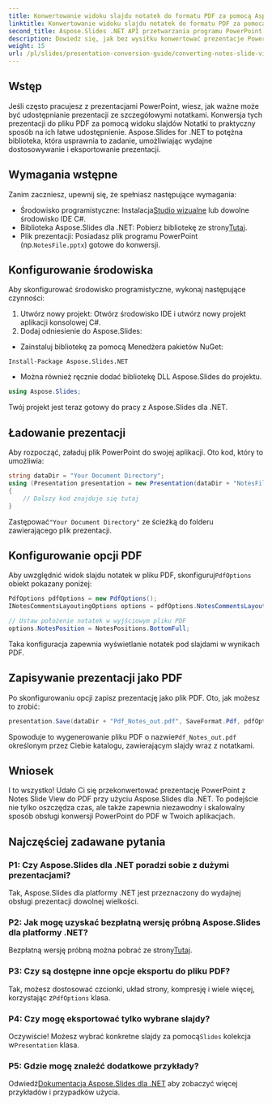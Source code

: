 ```yaml
---
title: Konwertowanie widoku slajdu notatek do formatu PDF za pomocą Aspose.Slides dla platformy .NET
linktitle: Konwertowanie widoku slajdu notatek do formatu PDF za pomocą Aspose.Slides dla platformy .NET
second_title: Aspose.Slides .NET API przetwarzania programu PowerPoint
description: Dowiedz się, jak bez wysiłku konwertować prezentacje PowerPoint z Notes Slide View do formatu PDF przy użyciu Aspose.Slides dla .NET. Ten przewodnik zawiera szczegółowe instrukcje.
weight: 15
url: /pl/slides/presentation-conversion-guide/converting-notes-slide-view-to-pdf/
---
```

## Wstęp

Jeśli często pracujesz z prezentacjami PowerPoint, wiesz, jak ważne może być udostępnianie prezentacji ze szczegółowymi notatkami. Konwersja tych prezentacji do pliku PDF za pomocą widoku slajdów Notatki to praktyczny sposób na ich łatwe udostępnienie. Aspose.Slides for .NET to potężna biblioteka, która usprawnia to zadanie, umożliwiając wydajne dostosowywanie i eksportowanie prezentacji.

## Wymagania wstępne

Zanim zaczniesz, upewnij się, że spełniasz następujące wymagania:

-  Środowisko programistyczne: Instalacja[Studio wizualne](https://visualstudio.microsoft.com/) lub dowolne środowisko IDE C#.
-  Biblioteka Aspose.Slides dla .NET: Pobierz bibliotekę ze strony[Tutaj](https://releases.aspose.com/slides/net/).
-  Plik prezentacji: Posiadasz plik programu PowerPoint (np.`NotesFile.pptx`) gotowe do konwersji.

## Konfigurowanie środowiska

Aby skonfigurować środowisko programistyczne, wykonaj następujące czynności:

1. Utwórz nowy projekt: Otwórz środowisko IDE i utwórz nowy projekt aplikacji konsolowej C#.
2. Dodaj odniesienie do Aspose.Slides: 
- Zainstaluj bibliotekę za pomocą Menedżera pakietów NuGet:
 ```
 Install-Package Aspose.Slides.NET
 ```
- Można również ręcznie dodać bibliotekę DLL Aspose.Slides do projektu.

```csharp
using Aspose.Slides;
```
Twój projekt jest teraz gotowy do pracy z Aspose.Slides dla .NET.

## Ładowanie prezentacji

Aby rozpocząć, załaduj plik PowerPoint do swojej aplikacji. Oto kod, który to umożliwia:

```csharp
string dataDir = "Your Document Directory";
using (Presentation presentation = new Presentation(dataDir + "NotesFile.pptx"))
{
	// Dalszy kod znajduje się tutaj
}

```

 Zastępować`"Your Document Directory"` ze ścieżką do folderu zawierającego plik prezentacji.

## Konfigurowanie opcji PDF

 Aby uwzględnić widok slajdu notatek w pliku PDF, skonfiguruj`PdfOptions` obiekt pokazany poniżej:

```csharp
PdfOptions pdfOptions = new PdfOptions();
INotesCommentsLayoutingOptions options = pdfOptions.NotesCommentsLayouting;

// Ustaw położenie notatek w wyjściowym pliku PDF
options.NotesPosition = NotesPositions.BottomFull;
```

Taka konfiguracja zapewnia wyświetlanie notatek pod slajdami w wynikach PDF.

## Zapisywanie prezentacji jako PDF

Po skonfigurowaniu opcji zapisz prezentację jako plik PDF. Oto, jak możesz to zrobić:

```csharp
presentation.Save(dataDir + "Pdf_Notes_out.pdf", SaveFormat.Pdf, pdfOptions);
```

 Spowoduje to wygenerowanie pliku PDF o nazwie`Pdf_Notes_out.pdf` określonym przez Ciebie katalogu, zawierającym slajdy wraz z notatkami.

## Wniosek

I to wszystko! Udało Ci się przekonwertować prezentację PowerPoint z Notes Slide View do PDF przy użyciu Aspose.Slides dla .NET. To podejście nie tylko oszczędza czas, ale także zapewnia niezawodny i skalowalny sposób obsługi konwersji PowerPoint do PDF w Twoich aplikacjach.

## Najczęściej zadawane pytania

### P1: Czy Aspose.Slides dla .NET poradzi sobie z dużymi prezentacjami?
Tak, Aspose.Slides dla platformy .NET jest przeznaczony do wydajnej obsługi prezentacji dowolnej wielkości.

### P2: Jak mogę uzyskać bezpłatną wersję próbną Aspose.Slides dla platformy .NET?
 Bezpłatną wersję próbną można pobrać ze strony[Tutaj](https://releases.aspose.com/).

### P3: Czy są dostępne inne opcje eksportu do pliku PDF?
 Tak, możesz dostosować czcionki, układ strony, kompresję i wiele więcej, korzystając z`PdfOptions` klasa.

### P4: Czy mogę eksportować tylko wybrane slajdy?
 Oczywiście! Możesz wybrać konkretne slajdy za pomocą`Slides` kolekcja w`Presentation` klasa.

### P5: Gdzie mogę znaleźć dodatkowe przykłady?
 Odwiedź[Dokumentacja Aspose.Slides dla .NET](https://reference.aspose.com/slides/net/) aby zobaczyć więcej przykładów i przypadków użycia.